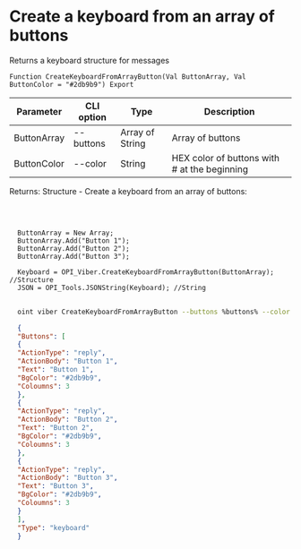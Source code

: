 ﻿---
sidebar_position: 7
---

# Create a keyboard from an array of buttons
 Returns a keyboard structure for messages



`Function CreateKeyboardFromArrayButton(Val ButtonArray, Val ButtonColor = "#2db9b9") Export`

  | Parameter | CLI option | Type | Description |
  |-|-|-|-|
  | ButtonArray | --buttons | Array of String | Array of buttons |
  | ButtonColor | --color | String | HEX color of buttons with # at the beginning |

  
  Returns:  Structure - Create a keyboard from an array of buttons:


<br/>




```bsl title="Code example"
  
  ButtonArray = New Array;
  ButtonArray.Add("Button 1");
  ButtonArray.Add("Button 2");
  ButtonArray.Add("Button 3");
  
  Keyboard = OPI_Viber.CreateKeyboardFromArrayButton(ButtonArray); //Structure
  JSON = OPI_Tools.JSONString(Keyboard); //String
```



```sh title="CLI command example"
    
  oint viber CreateKeyboardFromArrayButton --buttons %buttons% --color %color%

```

```json title="Result"
  {
  "Buttons": [
  {
  "ActionType": "reply",
  "ActionBody": "Button 1",
  "Text": "Button 1",
  "BgColor": "#2db9b9",
  "Coloumns": 3
  },
  {
  "ActionType": "reply",
  "ActionBody": "Button 2",
  "Text": "Button 2",
  "BgColor": "#2db9b9",
  "Coloumns": 3
  },
  {
  "ActionType": "reply",
  "ActionBody": "Button 3",
  "Text": "Button 3",
  "BgColor": "#2db9b9",
  "Coloumns": 3
  }
  ],
  "Type": "keyboard"
  }

```
